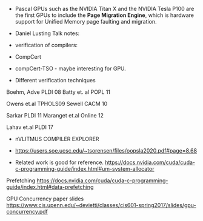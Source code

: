* Pascal GPUs such as the NVIDIA Titan X and the NVIDIA Tesla P100 are the first GPUs to include the **Page Migration Engine**, which is hardware support for Unified Memory page faulting and migration.

* Daniel Lusting Talk notes:
* verification of compilers:
* CompCert
* compCert-TSO - maybe interesting for GPU.

* Different verification techniques
  
Boehm, Adve PLDI 08
Batty et. al POPL 11

Owens et.al TPHOLS09
Sewell CACM 10

Sarkar PLDI 11
Maranget et.al Online 12

Lahav et.al PLDI 17


* nVLITMUS COMPILER EXPLORER


* https://users.soe.ucsc.edu/~tsorensen/files/oopsla2020.pdf#page=8.68
* Related work is good for reference.
https://docs.nvidia.com/cuda/cuda-c-programming-guide/index.html#um-system-allocator

Prefetching
https://docs.nvidia.com/cuda/cuda-c-programming-guide/index.html#data-prefetching


GPU Concurrency paper slides
https://www.cis.upenn.edu/~devietti/classes/cis601-spring2017/slides/gpu-concurrency.pdf

